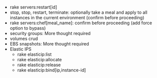 * rake servers:restart[id]
* stop, stop, restart, terminate: optionally take a meal and apply to all instances in the current environment (confirm before proceeding)
* rake servers:chef[meal_name]: confirm before proceeding (add force option to bypass)
* security groups:  More thought required
* volumes crud
* EBS snapshots: More thought required
* Elastic IPS
    * rake elasticip:list
    * rake elasticip:allocate
    * rake elasticip:release
    * rake elasticip:bind[ip,instance-id]